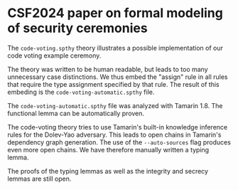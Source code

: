 # CSF2024 paper on formal modeling of security ceremonies

The `code-voting.spthy` theory illustrates a possible implementation of
our code voting example ceremony.

The theory was written to be human readable, but leads to too many
unnecessary case distinctions.  We thus embed the "assign" rule in all
rules that require the type assignment specified by that rule.  The
result of this embeding is the `code-voting-automatic.spthy` file.

The `code-voting-automatic.spthy` file was analyzed with Tamarin
1.8. The functional lemma can be automatically proven.

The code-voting theory tries to use Tamarin's built-in knowledge
inference rules for the Dolev-Yao adversary.  This leads to open
chains in Tamarin's dependency graph generation. The use of the
`--auto-sources` flag produces even more open chains. We have therefore
manually written a typing lemma.

The proofs of the typing lemmas as well as the
integrity and secrecy lemmas are still open.

